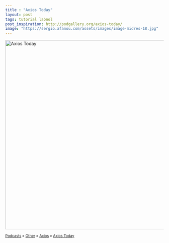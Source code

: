 ```yaml
---
title : "Axios Today"
layout: post
tags: tutorial labnol
post_inspiration: http://podgallery.org/axios-today/
image: "https://sergio.afanou.com/assets/images/image-midres-18.jpg"
---
```


<p><a href="http://podgallery.org/axios-today/" style="border:none;"><img width="600" height="600" src="http://podgallery.org/artwork/podcasts/axios-today.jpg" class="attachment-post-thumbnail size-post-thumbnail wp-post-image" alt="Axios Today" srcset="http://i0.wp.com/podgallery.org/artwork/podcasts/axios-today.jpg?resize=200%2C200 200w, http://i0.wp.com/podgallery.org/artwork/podcasts/axios-today.jpg?w=600 600w" sizes="(max-width: 600px) 100vw, 600px" /></a></p><p><small><a href="http://podgallery.org/">Podcasts</a> &raquo; <a href="http://podgallery.org/topic/religion-spirituality/other/" title="1464">Other</a> &raquo; <a href="http://podgallery.org/producer/axios/" rel="tag">Axios</a> &raquo; <a href='http://podgallery.org/axios-today/'>Axios Today</a></small></p><div class='yarpp-related-rss yarpp-related-none'>
</div>
